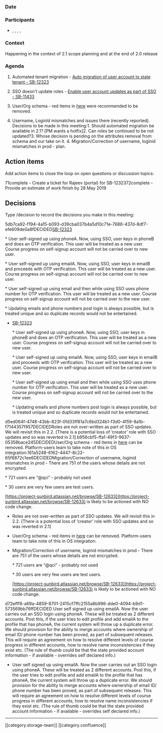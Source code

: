 
### Date



### Participants

* ,  ,  ,  , 




### Context
Happening in the context of 2.1 scope planning and at the end of 2.0 release


### Agenda

1. Automated tenant migration - [Auto migration of user account to state tenant - SB-12323](https://www.google.com/url?q=https%3A%2F%2Fproject-sunbird.atlassian.net%2Fbrowse%2FSB-12323&sa=D&ust=1559375051828000&usg=AFQjCNGpLGmnX6hsfylcTkglkVPa1YsdAQ)

2. SSO doesn't update roles - [Enable user account updates as part of SSO - SB-11433](https://www.google.com/url?q=https%3A%2F%2Fproject-sunbird.atlassian.net%2Fbrowse%2FSB-11433&sa=D&ust=1559375051829000&usg=AFQjCNEInRwMaVbmBJjSzPblqq7QjAN8Bg)

3. User/Org schema - red items in [here](https://www.google.com/url?q=https%3A%2F%2Fproject-sunbird.atlassian.net%2Fwiki%2Fspaces%2FSBDES%2Fpages%2F1017217093%2FLearner%2BService%2BData%2BModels%2BComparison&sa=D&ust=1559375051829000&usg=AFQjCNGVwdCZrhzQ_2ffRkTNaNi03dz5Fg) were recommended to be removed. 

4. Username, LoginId mismatches and issues there (recently reported).
Decisions to be made in this meeting:1. Should automated migration be available in 2.1? \[PM wants a hotfix]2. Can roles be continued to be not updated?3. Whose decision is pending on the attributes removal from schema and our take on it. 4. Migration/Correction of username, loginid mismatches in prod - plan.


## Action items
Add action items to close the loop on open questions or discussion topics:

71complete - Create a ticket for Rajeev (portal) for SB-1232372complete - Provide an estimate of work finish by 28 May 2019
## Decisions
Type /decision to record the decisions you make in this meeting:

5db7ca92-f194-4a15-b093-d39cba037b4a5d10c71e-7686-437d-8df7-efe609de0a8fDECIDED[SB-12323](https://www.google.com/url?q=https%3A%2F%2Fproject-sunbird.atlassian.net%2Fbrowse%2FSB-12323&sa=D&ust=1559375051828000&usg=AFQjCNGpLGmnX6hsfylcTkglkVPa1YsdAQ)

\* User self-signed up using phoneA. Now, using SSO, user keys in phoneB and does an OTP verification. This user will be treated as a new user. Course progress on self-signup account will not be carried over to new user. 

\* User self-signed up using emailA. Now, using SSO, user keys in emailB and proceeds with OTP verification. This user will be treated as a new user. Course progress on self-signup account will not be carried over to new user. 

\* User self-signed up using email and then while using SSO uses phone number for OTP verification. This user will be treated as a new user. Course progress on self-signup account will not be carried over to the new user.

\* Updating emails and phone numbers post login is always possible, but is treated unique and so duplicate records would not be entertained.
* [SB-12323](https://www.google.com/url?q=https%3A%2F%2Fproject-sunbird.atlassian.net%2Fbrowse%2FSB-12323&sa=D&ust=1559375051828000&usg=AFQjCNGpLGmnX6hsfylcTkglkVPa1YsdAQ)

    \* User self-signed up using phoneA. Now, using SSO, user keys in phoneB and does an OTP verification. This user will be treated as a new user. Course progress on self-signup account will not be carried over to new user. 

    \* User self-signed up using emailA. Now, using SSO, user keys in emailB and proceeds with OTP verification. This user will be treated as a new user. Course progress on self-signup account will not be carried over to new user. 

    \* User self-signed up using email and then while using SSO uses phone number for OTP verification. This user will be treated as a new user. Course progress on self-signup account will not be carried over to the new user.

    \* Updating emails and phone numbers post login is always possible, but is treated unique and so duplicate records would not be entertained.

d5ed064f-4748-43bb-823f-0fd33ff81a7c6bd324b1-f3d0-4f59-8a1b-f7144357f957DECIDEDRoles are not over-written as part of SSO updates. We will revisit this in 2.2. \[There is a potential loss of ‘creator’ role with SSO updates and so was reverted in 2.1] b956cbf5-ffa1-49f3-9637-05358bace245DECIDEDUser/Org schema - red items in [here](https://www.google.com/url?q=https%3A%2F%2Fproject-sunbird.atlassian.net%2Fwiki%2Fspaces%2FSBDES%2Fpages%2F1017217093%2FLearner%2BService%2BData%2BModels%2BComparison&sa=D&ust=1559375051829000&usg=AFQjCNGVwdCZrhzQ_2ffRkTNaNi03dz5Fg) can be removed. Platform-users team to take note of this in OS integration.161a5248-6162-4447-8c22-65f6872c1ee6DECIDEDMigration/Correction of username, loginid mismatches in prod - There are 751 of the users whose details are not encrypted.

\* 721 users are “@qci” - probably not used

\* 30 users are very few users are test users.

[https://project-sunbird.atlassian.net/browse/SB-12633](https://project-sunbird.atlassian.net/browse/SB-12633) is likely to be actioned with NO code change. 
* Roles are not over-written as part of SSO updates. We will revisit this in 2.2. \[There is a potential loss of ‘creator’ role with SSO updates and so was reverted in 2.1] 
* User/Org schema - red items in [here](https://www.google.com/url?q=https%3A%2F%2Fproject-sunbird.atlassian.net%2Fwiki%2Fspaces%2FSBDES%2Fpages%2F1017217093%2FLearner%2BService%2BData%2BModels%2BComparison&sa=D&ust=1559375051829000&usg=AFQjCNGVwdCZrhzQ_2ffRkTNaNi03dz5Fg) can be removed. Platform-users team to take note of this in OS integration.
* Migration/Correction of username, loginid mismatches in prod - There are 751 of the users whose details are not encrypted.

    \* 721 users are “@qci” - probably not used

    \* 30 users are very few users are test users.

    [https://project-sunbird.atlassian.net/browse/SB-12633](https://project-sunbird.atlassian.net/browse/SB-12633) is likely to be actioned with NO code change. 

d72efff8-a69a-4859-8701-2415cf7ffc2155a8b996-dde0-4094-b9d1-573569bb76ffDECIDED User self signed up using emailA. Now the user carries out an SSO login using phoneA. These will be treated as 2 different accounts. Post this, if the user tries to edit profile and add emailA to the profile that has phoneA, the current system will throw up a duplicate error. We should provision for the ability to merge accounts where ownership of email ID/ phone number has been proved, as part of subsequent releases. This will require an agreement on how to resolve different levels of course progress in different accounts, how to resolve name inconsistencies if they exist etc. (The rule of thumb could be that the state provided account information - if available - overrides self declared info.)
*  User self signed up using emailA. Now the user carries out an SSO login using phoneA. These will be treated as 2 different accounts. Post this, if the user tries to edit profile and add emailA to the profile that has phoneA, the current system will throw up a duplicate error. We should provision for the ability to merge accounts where ownership of email ID/ phone number has been proved, as part of subsequent releases. This will require an agreement on how to resolve different levels of course progress in different accounts, how to resolve name inconsistencies if they exist etc. (The rule of thumb could be that the state provided account information - if available - overrides self declared info.)







*****

[[category.storage-team]] 
[[category.confluence]] 
